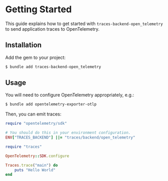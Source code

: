 # Getting Started

This guide explains how to get started with `traces-backend-open_telemetry` to send application traces to OpenTelemetry.

## Installation

Add the gem to your project:

```bash
$ bundle add traces-backend-open_telemetry
```

## Usage

You will need to configure OpenTelemetry appropriately, e.g.:

```bash
$ bundle add opentelemetry-exporter-otlp
```

Then, you can emit traces:

```ruby
require "opentelemetry/sdk"

# You should do this in your environment configuration.
ENV["TRACES_BACKEND"] ||= "traces/backend/open_telemetry"

require "traces"

OpenTelemetry::SDK.configure

Traces.trace("main") do
	puts "Hello World"
end
```
